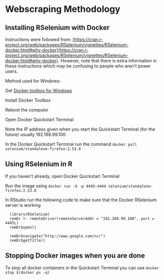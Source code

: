 # Webscraping Methodology

## Installing RSelenium with Docker

Instructions were followed from: [https://cran.r-project.org/web/packages/RSelenium/vignettes/RSelenium-docker.html#why-docker](https://cran.r-project.org/web/packages/RSelenium/vignettes/RSelenium-docker.html#why-docker). However, note that there is extra information in these instructions which may be confusing to people who aren't power users.

Method used for Windows:

Get [Docker toolbox for Windows](https://docs.docker.com/toolbox/toolbox_install_windows/)

Install Docker Toolbox

Reboot the computer

Open Docker Quickstart Terminal

Note the IP address given when you start the Quickstart Terminal (for the future) usually 192.168.99.100

In the Docker Quickstart Terminal run the command `docker pull selenium/standalone-firefox:2.53.0` 

## Using RSelenium in R

If you haven't already, open Docker Quickstart Terminal

Run the image using `docker run -d -p 4445:4444 selenium/standalone-firefox:2.53.0`

In RStudio run the following code to make sure that the Docker RSelenium server is working
```
  library(RSelenium)
  remDr <- remoteDriver(remoteServerAddr = "192.168.99.100", port = 4445L)
  remDr$open()

  remDr$navigate("http://www.google.com/ncr")
  remDr$getTitle()
```

## Stopping Docker images when you are done

To stop all docker containers in the Quickstart Terminal you can use `docker stop $(docker ps -q)`
